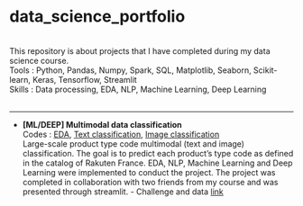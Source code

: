 # data_science_portfolio

<br/>
This repository is about projects that I have completed during my data science course. <br/>
Tools : Python, Pandas, Numpy, Spark, SQL, Matplotlib, Seaborn, Scikit-learn, Keras, Tensorflow, Streamlit<br/>
Skills : Data processing, EDA, NLP, Machine Learning, Deep Learning <br/>
<br/>

----------

- **[ML/DEEP] Multimodal data classification**<br/>
Codes : [EDA](https://github.com/haejiyun/data_science_portfolio/blob/main/1.%20Multimodal%20classification/1.%20EDA.ipynb), [Text classification](https://github.com/haejiyun/data_science_portfolio/blob/main/1.%20Multimodal%20classification/2.%20ML.ipynb), [Image classification](https://github.com/haejiyun/data_science_portfolio/blob/main/1.%20Multimodal%20classification/3.%20Deep.ipynb)<br/>
Large-scale product type code multimodal (text and image) classification. The goal is to predict each product’s type code as defined in the catalog of Rakuten France. EDA, NLP, Machine Learning and Deep Learning were implemented to conduct the project. The project was completed in collaboration with two friends from my course and was presented through streamlit. - Challenge and data [link](https://challengedata.ens.fr/challenges/35)
<br/>
